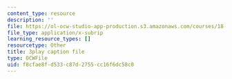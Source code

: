 ```yaml
---
content_type: resource
description: ''
file: https://ol-ocw-studio-app-production.s3.amazonaws.com/courses/18-01sc-single-variable-calculus-fall-2010/f8cfae8fd533c87d2755cc16f6dc58c0_9YgOmJdom6o.srt
file_type: application/x-subrip
learning_resource_types: []
resourcetype: Other
title: 3play caption file
type: OCWFile
uid: f8cfae8f-d533-c87d-2755-cc16f6dc58c0
---
```


